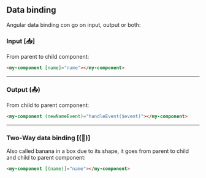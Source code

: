 ## Data binding
Angular data binding con go on input, output or both:

### Input \[📥\]

From parent to child component:

```html
<my-component [name]="name"></my-component>
```

<hr>

### Output (📤)

From child to parent component:

```html
<my-component (newNameEvent)="handleEvent($event)"></my-component>
```

<hr>

### Two-Way data binding \[(🍌)\]
Also called banana in a box due to its shape, it goes from parent to child and child to parent component:

```html
<my-component [(name)]="name"></my-component>
```

<style>
    h4 {
        font-weight: bold;
        text-decoration: underline;
    } 
</style>